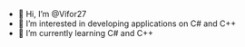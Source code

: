- 👋 Hi, I’m @Vifor27
- 👀 I’m interested in developing applications on C# and C++
- 🌱 I’m currently learning C# and C++

<!---
Vifor27/Vifor27 is a ✨ special ✨ repository because its `README.md` (this file) appears on your GitHub profile.
You can click the Preview link to take a look at your changes.
--->
